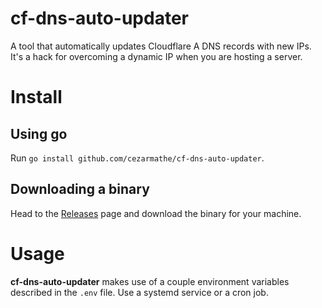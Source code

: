 # cf-dns-auto-updater

A tool that automatically updates Cloudflare A DNS records with new
IPs. It's a hack for overcoming a dynamic IP when you are hosting a
server.

# Install

## Using go

Run `go install github.com/cezarmathe/cf-dns-auto-updater`.

## Downloading a binary

Head to the [Releases](https://github.com/cezarmathe/cf-dns-auto-updater/releases)
page and download the binary for your machine.

# Usage

**cf-dns-auto-updater** makes use of a couple environment variables
described in the `.env` file. Use a systemd service or a cron job.
